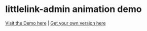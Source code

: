 # littlelink-admin animation demo
[Visit the Demo here](https://julianprieber.github.io/littlelink-custom-demo/) | [Get your own version here](https://github.com/JulianPrieber/littlelink-custom/)
